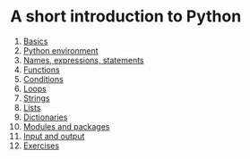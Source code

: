 A short introduction to Python
==============================

1. [Basics](01/01.md)
2. [Python environment](02/02.md)
3. [Names, expressions, statements](03/03.md)
4. [Functions](04/04.md)
5. [Conditions](05/05.md)
6. [Loops](06/06.md)
7. [Strings](07/07.md)
8. [Lists](08/08.md)
9. [Dictionaries](09/09.md)
10. [Modules and packages](10/10.md)
11. [Input and output](11/11.md)
12. [Exercises](12/12.md)
